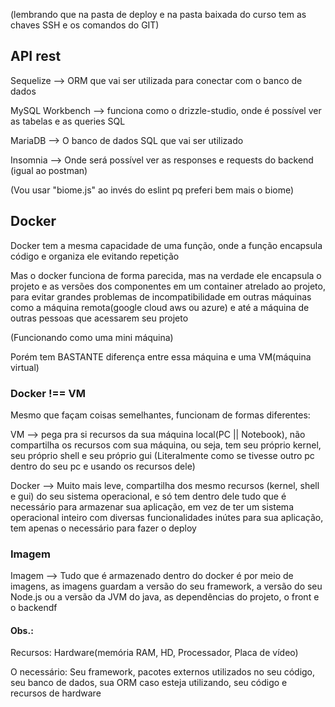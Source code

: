 (lembrando que na pasta de deploy e na pasta baixada do curso tem as chaves SSH e os
comandos do GIT)

## API rest

Sequelize --> ORM que vai ser utilizada para conectar com o banco de dados

MySQL Workbench --> funciona como o drizzle-studio, onde é possível ver as tabelas e as queries SQL

MariaDB --> O banco de dados SQL que vai ser utilizado

Insomnia --> Onde será possível ver as responses e requests do backend (igual ao postman)

(Vou usar "biome.js" ao invés do eslint pq preferi bem mais o biome)

## Docker

Docker tem a mesma capacidade de uma função, onde a função encapsula código e organiza ele evitando repetição

Mas o docker funciona de forma parecida, mas na verdade ele encapsula o projeto e as versões dos componentes em um container atrelado ao projeto, para evitar grandes problemas de incompatibilidade em outras máquinas como a máquina remota(google cloud aws ou azure) e até a máquina de outras pessoas que acessarem seu projeto

(Funcionando como uma mini máquina)

Porém tem BASTANTE diferença entre essa máquina e uma VM(máquina virtual)

### Docker !== VM

Mesmo que façam coisas semelhantes, funcionam de formas diferentes:

  VM --> pega pra si recursos da sua máquina local(PC || Notebook), não compartilha os recursos com sua máquina, ou seja, tem seu próprio kernel, seu próprio shell e seu próprio gui (Literalmente como se tivesse outro pc dentro do seu pc e usando os recursos dele)

  Docker --> Muito mais leve, compartilha dos mesmo recursos (kernel, shell e gui) do seu sistema operacional, e só tem dentro dele tudo que é necessário para armazenar sua aplicação, em vez de ter um sistema operacional inteiro com diversas funcionalidades inútes para sua aplicação, tem apenas o necessário para fazer o deploy

### Imagem

Imagem --> Tudo que é armazenado dentro do docker é por meio de imagens, as imagens guardam a versão do seu framework, a versão do seu Node.js ou a versão da JVM do java, as dependências do projeto, o front e o backendf

#### Obs.:
Recursos: Hardware(memória RAM, HD, Processador, Placa de vídeo)

O necessário: Seu framework, pacotes externos utilizados no seu código, seu banco de dados, sua ORM caso esteja utilizando, seu código e recursos de hardware

